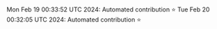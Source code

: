 
Mon Feb 19 00:33:52 UTC 2024: Automated contribution ⭐
Tue Feb 20 00:32:05 UTC 2024: Automated contribution ⭐
